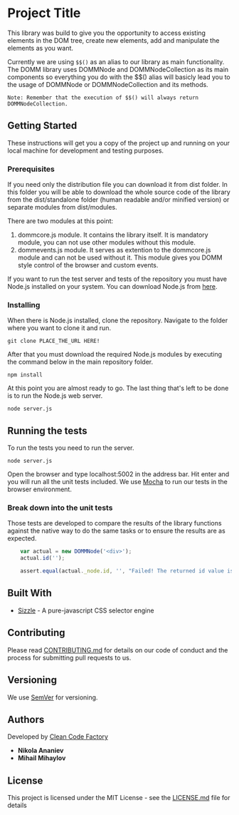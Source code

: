 # Project Title

This library was build to give you the opportunity to access existing elements in the DOM tree, create new elements, add and manipulate the elements as you want.

Currently we are using `$$()` as an alias to our library as main functionality. The DOMM library uses DOMMNode and DOMMNodeCollection as its main components so everything you do with the $$() alias will basicly lead you to the usage of DOMMNode or DOMMNodeCollection and its methods. 


```Note
Note: Remember that the execution of $$() will always return DOMMNodeCollection.
```

## Getting Started

These instructions will get you a copy of the project up and running on your local machine for development and testing purposes. 

### Prerequisites
If you need only the distribution file you can download it from dist folder. In this folder you will be able to download the whole source code of the library from the dist/standalone folder (human readable and/or minified version) or separate modules from dist/modules.

There are two modules at this point:
1. dommcore.js module. It contains the library itself. It is mandatory module, you can not use other modules without this module.
2. dommevents.js module. It serves as extention to the dommcore.js module and can not be used without it. This module gives you DOMM style control of the browser and custom events.

If you want to run the test server and tests of the repository you must have Node.js installed on your system. You can download Node.js from [here](https://nodejs.org/en/download/). 


### Installing

When there is Node.js installed, clone the repository. Navigate to the folder where you want to clone it and run.

```
git clone PLACE_THE_URL HERE!
```

After that you must download the required Node.js modules by executing the command below in the main repository folder.

```
npm install
```

At this point you are almost ready to go. The last thing that's left to be done is to run the Node.js web server.

```
node server.js
```

## Running the tests

To run the tests you need to run the server. 

```
node server.js
```

Open the browser and type localhost:5002 in the address bar. Hit enter and you will run all the unit tests included. We use [Mocha](https://mochajs.org/) to run our tests in the browser environment.

### Break down into the unit tests

Those tests are developed to compare the results of the library functions against the native way to do the same tasks or to ensure the results are as expected.

```javascript
    var actual = new DOMMNode('<div>');
    actual.id('');

    assert.equal(actual._node.id, '', "Failed! The returned id value is not correct.");
```


## Built With

* [Sizzle](https://sizzlejs.com/) - A pure-javascript CSS selector engine

## Contributing

Please read [CONTRIBUTING.md](https://gist.github.com/PurpleBooth/b24679402957c63ec426) for details on our code of conduct and the process for submitting pull requests to us.

## Versioning

We use [SemVer](http://semver.org/) for versioning. 

## Authors

Developed by [Clean Code Factory](https://cleancodefactory.de/)

* **Nikola Ananiev** 
* **Mihail Mihaylov**


## License

This project is licensed under the MIT License - see the [LICENSE.md](LICENSE.md) file for details


